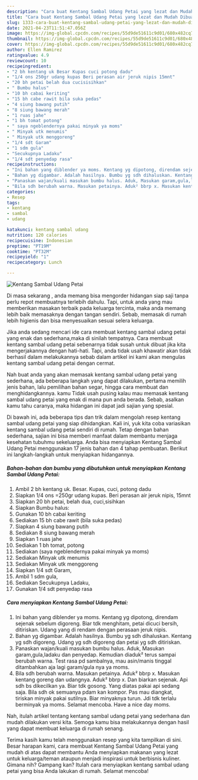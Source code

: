 ```yaml
---
description: "Cara buat Kentang Sambal Udang Petai yang lezat dan Mudah Dibuat"
title: "Cara buat Kentang Sambal Udang Petai yang lezat dan Mudah Dibuat"
slug: 1333-cara-buat-kentang-sambal-udang-petai-yang-lezat-dan-mudah-dibuat
date: 2021-04-23T11:51:47.056Z
image: https://img-global.cpcdn.com/recipes/55d9de51611c9d01/680x482cq70/kentang-sambal-udang-petai-foto-resep-utama.jpg
thumbnail: https://img-global.cpcdn.com/recipes/55d9de51611c9d01/680x482cq70/kentang-sambal-udang-petai-foto-resep-utama.jpg
cover: https://img-global.cpcdn.com/recipes/55d9de51611c9d01/680x482cq70/kentang-sambal-udang-petai-foto-resep-utama.jpg
author: Ellen Ramirez
ratingvalue: 4.9
reviewcount: 10
recipeingredient:
- "2 bh kentang uk Besar Kupas cuci potong dadu"
- "1/4 ons 250gr udang kupas Beri perasan air jeruk nipis 15mnt"
- "20 bh petai belah dua cucisisihkan"
- " Bumbu halus"
- "10 bh cabai keriting"
- "15 bh cabe rawit bila suka pedas"
- "4 siung bawang putih"
- "8 siung bawang merah"
- "1 ruas jahe"
- "1 bh tomat potong"
- " saya ngeblendernya pakai minyak ya moms"
- " Minyak utk menumis"
- " Minyak utk menggoreng"
- "1/4 sdt Garam"
- "1 sdm gula"
- "Secukupnya Ladaku"
- "1/4 sdt penyedap rasa"
recipeinstructions:
- "Ini bahan yang diblender ya moms. Kentang yg dipotong, direndam sejenak sebelum digoreng. Biar tdk menghitam, petai dicuci bersih, ditiriskan. Udang yang di rendam dengan perasaan jeruk nipis."
- "Bahan yg digambar. Adalah hasilnya. Bumbu yg sdh dihaluskan. Kentang yg sdh digoreng. Udang yg sdh digoreng dan petai yg sdh ditiriskan."
- "Panaskan wajan/kuali masukan bumbu halus. Aduk, Masukan garam,gula,ladaku dan penyedap. Kemudian diaduk² terus sampai berubah warna. Test rasa pd sambalnya, mau asin/manis tinggal ditambahkan aja lagi garam/gula nya ya moms."
- "Bila sdh berubah warna. Masukan petainya. Aduk² bbrp x. Masukan kentang goreng dan udangnya. Aduk² bbrp x. Dan biarkan sejenak. Api sdh bs dikecilkan ya. Biar tdk gosong. Yang diatas pakai api sedang saja. Bila sdh ok semuanya pdam kan kompor. Pas mau diangkat, tiriskan minyak pakai sutilnya. Biar minyaknya turun. Jdi tdk terlalu berminyak ya moms. Selamat mencoba. Have a nice day moms."
categories:
- Resep
tags:
- kentang
- sambal
- udang

katakunci: kentang sambal udang 
nutrition: 120 calories
recipecuisine: Indonesian
preptime: "PT19M"
cooktime: "PT32M"
recipeyield: "1"
recipecategory: Lunch

---
```



![Kentang Sambal Udang Petai](https://img-global.cpcdn.com/recipes/55d9de51611c9d01/680x482cq70/kentang-sambal-udang-petai-foto-resep-utama.jpg)

Di masa  sekarang , anda memang bisa mengorder hidangan siap saji tanpa perlu repot membuatnya terlebih dahulu. Tapi, untuk anda yang mau memberikan masakan terbaik pada keluarga tercinta, maka anda memang lebih baik memasaknya dengan tangan sendiri. Sebab, memasak di rumah lebih higienis dan bisa menyesuaikan sesuai selera keluarga.

Jika anda sedang mencari ide cara membuat kentang sambal udang petai yang enak dan sederhana,maka di sinilah tempatnya. Cara membuat kentang sambal udang petai  sebenarnya tidak susah untuk dibuat jika kita mengerjakannya dengan hati-hati. Tapi, anda tidak usah khawatir akan tidak berhasil dalam melakukannya 
sebab dalam artikel ini kami akan mengulas kentang sambal udang petai dengan cermat.  



Nah buat anda yang akan memasak kentang sambal udang petai yang sederhana, ada beberapa langkah yang dapat dilakukan, pertama memilih jenis bahan, lalu pemilihan bahan segar, hingga cara membuat dan menghidangkannya. kamu Tidak usah pusing kalau mau memasak kentang sambal udang petai yang enak di mana pun anda berada. Sebab, asalkan kamu  tahu caranya, maka hidangan ini dapat jadi sajian yang spesial.

Di bawah ini, ada beberapa tips dan trik dalam mengolah resep kentang sambal udang petai yang siap dihidangkan. Kali ini, yuk kita coba variasikan kentang sambal udang petai sendiri di rumah. Tetap dengan bahan sederhana, sajian ini bisa memberi manfaat dalam membantu menjaga kesehatan tubuhmu sekeluarga. Anda bisa menyiapkan Kentang Sambal Udang Petai menggunakan 17 jenis bahan dan 4 tahap pembuatan. Berikut ini langkah-langkah untuk menyiapkan hidangannya.

<!--inarticleads1-->

##### Bahan-bahan dan bumbu yang dibutuhkan untuk menyiapkan Kentang Sambal Udang Petai:

1. Ambil 2 bh kentang uk. Besar. Kupas, cuci, potong dadu
1. Siapkan 1/4 ons =250gr udang kupas. Beri perasan air jeruk nipis, 15mnt
1. Siapkan 20 bh petai, belah dua, cuci,sisihkan
1. Siapkan  Bumbu halus:
1. Gunakan 10 bh cabai keriting
1. Sediakan 15 bh cabe rawit (bila suka pedas)
1. Siapkan 4 siung bawang putih
1. Sediakan 8 siung bawang merah
1. Siapkan 1 ruas jahe
1. Sediakan 1 bh tomat, potong
1. Sediakan  (saya ngeblendernya pakai minyak ya moms)
1. Sediakan  Minyak utk menumis
1. Sediakan  Minyak utk menggoreng
1. Siapkan 1/4 sdt Garam,
1. Ambil 1 sdm gula,
1. Sediakan Secukupnya Ladaku,
1. Gunakan 1/4 sdt penyedap rasa




<!--inarticleads2-->

##### Cara menyiapkan Kentang Sambal Udang Petai:

1. Ini bahan yang diblender ya moms. Kentang yg dipotong, direndam sejenak sebelum digoreng. Biar tdk menghitam, petai dicuci bersih, ditiriskan. Udang yang di rendam dengan perasaan jeruk nipis.
1. Bahan yg digambar. Adalah hasilnya. Bumbu yg sdh dihaluskan. Kentang yg sdh digoreng. Udang yg sdh digoreng dan petai yg sdh ditiriskan.
1. Panaskan wajan/kuali masukan bumbu halus. Aduk, Masukan garam,gula,ladaku dan penyedap. Kemudian diaduk² terus sampai berubah warna. Test rasa pd sambalnya, mau asin/manis tinggal ditambahkan aja lagi garam/gula nya ya moms.
1. Bila sdh berubah warna. Masukan petainya. Aduk² bbrp x. Masukan kentang goreng dan udangnya. Aduk² bbrp x. Dan biarkan sejenak. Api sdh bs dikecilkan ya. Biar tdk gosong. Yang diatas pakai api sedang saja. Bila sdh ok semuanya pdam kan kompor. Pas mau diangkat, tiriskan minyak pakai sutilnya. Biar minyaknya turun. Jdi tdk terlalu berminyak ya moms. Selamat mencoba. Have a nice day moms.




Nah, itulah artikel tentang  kentang sambal udang petai  yang sederhana dan mudah dilakukan versi kita. Semoga kamu bisa melakukannya dengan hasil yang dapat membuat keluarga di rumah senang. 

Terima kasih kamu telah menggunakan resep yang kita tampilkan di sini. Besar harapan kami, cara membuat  Kentang Sambal Udang Petai yang mudah di atas dapat membantu Anda menyiapkan makanan yang lezat untuk keluarga/teman ataupun menjadi inspirasi untuk berbisnis kuliner. Gimana nih? Gampang kan? Itulah cara menyiapkan kentang sambal udang petai yang bisa Anda lakukan di rumah. Selamat mencoba!


